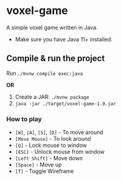 # voxel-game
A simple voxel game written in Java.

* Make sure you have Java 11+ installed.

## Compile & run the project

Run `./mvnw compile exec:java`

**OR**

1. Create a JAR: `./mvnw package`
2. `java -jar ./target/voxel-game-1.0.jar`

### How to play

* `[W]`, `[A]`, `[S]`, `[D]` - To move around
* `[Move Mouse]` - To look around
* `[Q]` - Lock mouse to window
* `[ESC]` - Unlock mouse from window
* `[Left Shift]` - Move down
* `[Space]` - Move up 
* `[T]` - Toggle Wireframe
